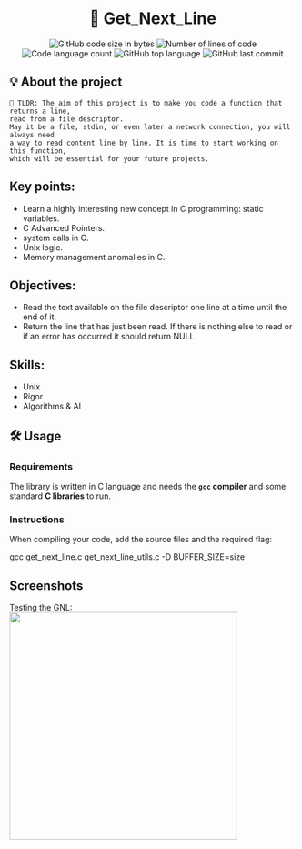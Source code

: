 <h1 align="center">
	📖 Get_Next_Line
</h1>

<p align="center">
	<img alt="GitHub code size in bytes" src="https://img.shields.io/github/languages/code-size/LeonMoreno/Get-Next-Line?color=yellow">
	<img alt="Number of lines of code" src="https://img.shields.io/tokei/lines/github/LeonMoreno/Get-Next-Line?color=critical"/>
	<img alt="Code language count" src="https://img.shields.io/github/languages/count/LeonMoreno/Get-Next-Line?color=yellow"/>
	<img alt="GitHub top language" src="https://img.shields.io/github/languages/top/LeonMoreno/Get-Next-Line?color=blue"/>
	<img alt="GitHub last commit" src="https://img.shields.io/github/last-commit/LeonMoreno/Get-Next-Line?color=green"/>
</p>


## 💡 About the project

	🚀 TLDR: The aim of this project is to make you code a function that returns a line,
	read from a file descriptor.
	May it be a file, stdin, or even later a network connection, you will always need 
	a way to read content line by line. It is time to start working on this function, 
	which will be essential for your future projects. 

## Key points:
* Learn a highly interesting new concept in C programming: static variables.
* C Advanced Pointers.
* system calls in C.
* Unix logic.
* Memory management anomalies in C.


## Objectives:
* Read the text available on the file descriptor one line at a time until the end of it.
* Return the line that has just been read. If there is nothing else to read or if an error has occurred it should return NULL


## Skills:
* Unix
* Rigor
* Algorithms & AI


## 🛠️ Usage

### Requirements

The library is written in C language and needs the **`gcc` compiler** and some standard **C libraries** to run.

### Instructions

When compiling your code, add the source files and the required flag:

gcc get_next_line.c get_next_line_utils.c -D BUFFER_SIZE=size

## Screenshots
Testing the GNL:
<img src="resources/gnl.png" width="400" />

